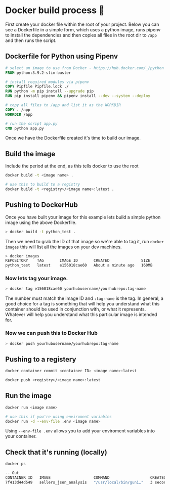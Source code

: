 # Docker build process 🐳

First create your docker file within the root of your project. Below you can see a Dockerfile in a simple form, which uses a python image, runs pipenv to install the dependencies and then copies all files in the root dir to `/app` and then runs the script.

## Dockerfile for Python using Pipenv

```Dockerfile
# select an image to use from Docker - https://hub.docker.com/_/python
FROM python:3.9.2-slim-buster

# install required modules via pipenv
COPY Pipfile Pipfile.lock ./
RUN python -m pip install --upgrade pip
RUN pip install pipenv && pipenv install --dev --system --deploy

# copy all files to /app and list it as the WORKDIR
COPY . /app
WORKDIR /app

# run the script app.py
CMD python app.py
```

Once we have the Dockerfile created it's time to build our image.

## Build the image

Include the period at the end, as this tells docker to use the root

```zsh
docker build -t <image name> .

# use this to build to a registry
docker build -t <registry>/<image name>:latest .

```

## Pushing to DockerHub

Once you have built your image for this example lets build a simple python image using the above Dockerfile.

```zsh
> docker build -t python_test .
```

Then we need to grab the ID of that image so we're able to tag it, run `docker images` this will list all the images on your dev machines.

```zsh
> docker images
REPOSITORY    TAG       IMAGE ID       CREATED              SIZE
python_test   latest    e156018cae60   About a minute ago   160MB
```

### Now lets tag your image.

```zsh
> docker tag e156018cae60 yourhubusername/yourhubrepo:tag-name
```

The number must match the image ID and `:tag-name` is the tag. In general, a good choice for a tag is something that will help you understand what this container should be used in conjunction with, or what it represents.  Whatever will help you understand what this particular image is intended for.

### Now we can push this to Docker Hub

```zsh
> docker push yourhubusername/yourhubrepo:tag-name
```

## Pushing to a registery

```zsh
docker container commit <container ID> <image name>:latest

docker push <registry>/<image name>:latest
```

## Run the image

```zsh
docker run <image name>

# use this if you're using enviroment variables
docker run -d --env-file .env <image name>
```

Using `--env-file .env` allows you to add your enviroment variables into your container.

## Check that it's running (locally)
```zsh
docker ps

-- Out
CONTAINER ID   IMAGE                   COMMAND                  CREATED          STATUS          PORTS      NAMES
7f413d44d549   sellers_json_analysis   "/usr/local/bin/guni…"   3 seconds ago    Up 2 seconds    5000/tcp   suspicious_dijkstra
```


